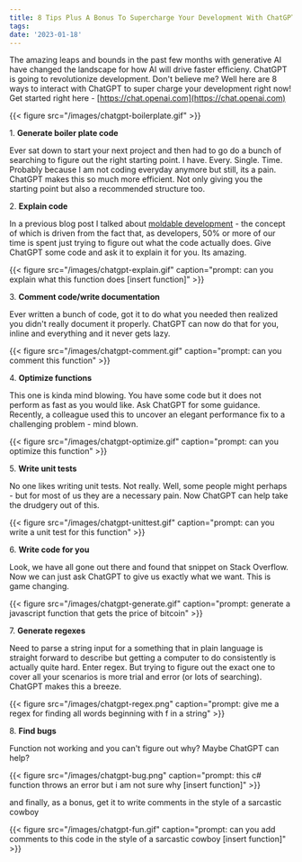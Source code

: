 ```yaml
---
title: 8 Tips Plus A Bonus To Supercharge Your Development With ChatGPT
tags: 
date: '2023-01-18'
---
```

The amazing leaps and bounds in the past few months with generative AI have changed the landscape for how AI will drive faster efficieny. ChatGPT is going to revolutionize development. Don't believe me? Well here are 8 ways to interact with ChatGPT to super charge your development right now! Get started right here - [https://chat.openai.com](https://chat.openai.com) 

{{< figure src="/images/chatgpt-boilerplate.gif" >}}

1\. **Generate boiler plate code**

 Ever sat down to start your next project and then had to go do a bunch of searching to figure out the right starting point. I have. Every. Single. Time. Probably because I am not coding everyday anymore but still, its a pain. ChatGPT makes this so much more efficient. Not only giving you the starting point but also a recommended structure too.



2\. **Explain code**

 In a previous blog post I talked about [moldable development](https://www.johndehavilland.com/blog/2022/04/08/moldable-development.html) - the concept of which is driven from the fact that, as developers, 50% or more of our time is spent just trying to figure out what the code actually does. Give ChatGPT some code and ask it to explain it for you. Its amazing.

{{< figure src="/images/chatgpt-explain.gif" caption="prompt: can you explain what this function does [insert function]" >}}

3\. **Comment code/write documentation**

 Ever written a bunch of code, got it to do what you needed then realized you didn't really document it properly. ChatGPT can now do that for you, inline and everything and it never gets lazy.

{{< figure src="/images/chatgpt-comment.gif" caption="prompt: can you comment this function" >}}

4\. **Optimize functions**

 This one is kinda mind blowing. You have some code but it does not perform as fast as you would like. Ask ChatGPT for some guidance. Recently, a colleague used this to uncover an elegant performance fix to a challenging problem - mind blown.

{{< figure src="/images/chatgpt-optimize.gif" caption="prompt: can you optimize this function" >}}

5\. **Write unit tests**

 No one likes writing unit tests. Not really. Well, some people might perhaps - but for most of us they are a necessary pain. Now ChatGPT can help take the drudgery out of this.

{{< figure src="/images/chatgpt-unittest.gif" caption="prompt: can you write a unit test for this function" >}}

6\. **Write code for you**

 Look, we have all gone out there and found that snippet on Stack Overflow. Now we can just ask ChatGPT to give us exactly what we want. This is game changing.

{{< figure src="/images/chatgpt-generate.gif" caption="prompt: generate a javascript function that gets the price of bitcoin" >}}

7\. **Generate regexes**
 
 Need to parse a string input for a something that in plain language is straight forward to describe but getting a computer to do consistently is actually quite hard. Enter regex. But trying to figure out the exact one to cover all your scenarios is more trial and error (or lots of searching). ChatGPT makes this a breeze.

{{< figure src="/images/chatgpt-regex.png" caption="prompt: give me a regex for finding all words beginning with f in a string" >}}

8\. **Find bugs**

 Function not working and you can't figure out why? Maybe ChatGPT can help?

{{< figure src="/images/chatgpt-bug.png" caption="prompt: this c# function throws an error but i am not sure why [insert function]" >}}

and finally, as a bonus, get it to write comments in the style of a sarcastic cowboy

{{< figure src="/images/chatgpt-fun.gif" caption="prompt: can you add comments to this code in the style of a sarcastic cowboy [insert function]" >}}

